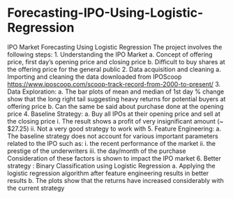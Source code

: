 # Forecasting-IPO-Using-Logistic-Regression
IPO Market Forecasting Using Logistic Regression
The project involves the following steps:
	1.	Understanding the IPO Market
		a.	Concept of offering price, first day’s opening price and closing price
		b.	Difficult to buy shares at the offering price for the general public 
	2.	Data acquisition and cleaning
		a.	Importing and cleaning the data downloaded from IPOScoop https://www.iposcoop.com/scoop-track-record-from-2000-to-present/
	3.	Data Exploration:
		a.	The bar plots of mean and median of 1st day % change show that the long right tail suggesting heavy returns for potential buyers at offering price
		b.	Can the same be said about purchase done at the opening price
	4.	Baseline Strategy:
		a.	Buy all IPOs at their opening price and sell at the closing price
			i.	The result shows a profit of very insignificant amount (~ $27.25)
			ii.	Not a very good strategy to work with
	5.	Feature Engineering:
		a.	The baseline strategy does not account for various important parameters related to the IPO such as:
			i.	the recent performance of the market
			ii.	the prestige of the underwriters
			iii.	the day/month of the purchase
			Consideration of these factors is shown to impact the IPO market
	6.	Better strategy : Binary Classification using Logistic Regression
		a.	Applying the logistic regression algorithm after feature engineering results in better results
		b.	The plots show that the returns have increased considerably with the  current strategy
